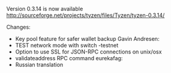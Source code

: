 Version 0.3.14 is now available
http://sourceforge.net/projects/tyzen/files/Tyzen/tyzen-0.3.14/

Changes:
* Key pool feature for safer wallet backup
Gavin Andresen:
* TEST network mode with switch -testnet
* Option to use SSL for JSON-RPC connections on unix/osx
* validateaddress RPC command
eurekafag:
* Russian translation
